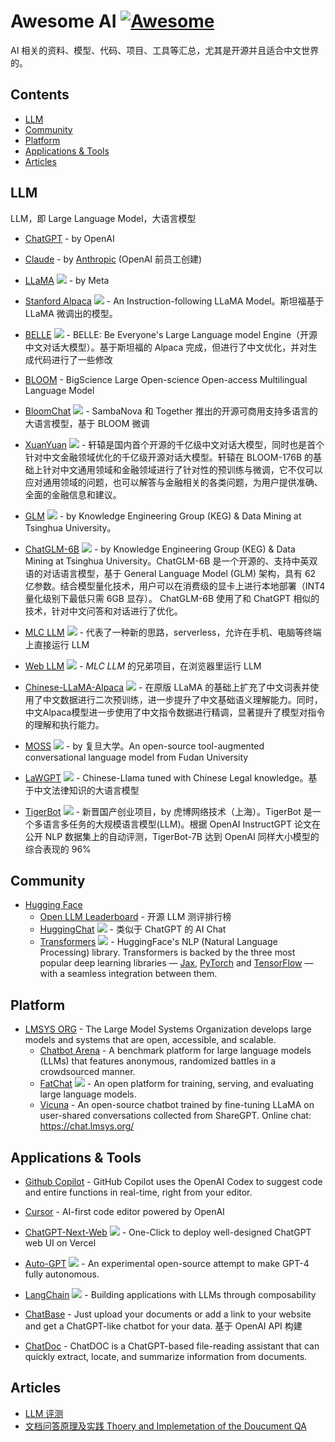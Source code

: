 <!--lint disable double-link-->
# Awesome AI [![Awesome](https://awesome.re/badge.svg)](https://awesome.re)

AI 相关的资料、模型、代码、项目、工具等汇总，尤其是开源并且适合中文世界的。

## Contents

- [LLM](#llm)
- [Community](#community)
- [Platform](#platform)
- [Applications & Tools](#applications--tools)
- [Articles](#articles)

## LLM

LLM，即 Large Language Model，大语言模型

- [ChatGPT](https://chat.openai.com/) - by OpenAI

- [Claude](https://www.anthropic.com/product) - by [Anthropic](https://www.anthropic.com/) (OpenAI 前员工创建)

- [LLaMA](https://github.com/facebookresearch/llama) ![](https://shields.io/github/stars/facebookresearch/llama?style=social) - by Meta

- [Stanford Alpaca](https://github.com/tatsu-lab/stanford_alpaca) ![](https://shields.io/github/stars/tatsu-lab/stanford_alpaca?style=social) - An Instruction-following LLaMA Model。斯坦福基于 LLaMA 微调出的模型。

- [BELLE](https://github.com/LianjiaTech/BELLE) ![](https://shields.io/github/stars/LianjiaTech/BELLE?style=social) - BELLE: Be Everyone's Large Language model Engine（开源中文对话大模型）。基于斯坦福的 Alpaca 完成，但进行了中文优化，并对生成代码进行了一些修改

- [BLOOM](https://huggingface.co/bigscience/bloom) - BigScience Large Open-science Open-access Multilingual Language Model

- [BloomChat](https://github.com/sambanova/bloomchat) ![](https://shields.io/github/stars/sambanova/bloomchat?style=social) - SambaNova 和 Together 推出的开源可商用支持多语言的大语言模型，基于 BLOOM 微调

- [XuanYuan](https://github.com/Duxiaoman-DI/XuanYuan) ![](https://shields.io/github/stars/Duxiaoman-DI/XuanYuan?style=social) - 轩辕是国内首个开源的千亿级中文对话大模型，同时也是首个针对中文金融领域优化的千亿级开源对话大模型。轩辕在 BLOOM-176B 的基础上针对中文通用领域和金融领域进行了针对性的预训练与微调，它不仅可以应对通用领域的问题，也可以解答与金融相关的各类问题，为用户提供准确、全面的金融信息和建议。

- [GLM](https://github.com/THUDM/GLM) ![](https://shields.io/github/stars/THUDM/GLM?style=social) - by Knowledge Engineering Group (KEG) & Data Mining at Tsinghua University。

- [ChatGLM-6B](https://github.com/THUDM/ChatGLM-6B) ![](https://shields.io/github/stars/THUDM/ChatGLM-6B?style=social) - by Knowledge Engineering Group (KEG) & Data Mining at Tsinghua University。ChatGLM-6B 是一个开源的、支持中英双语的对话语言模型，基于 General Language Model (GLM) 架构，具有 62 亿参数。结合模型量化技术，用户可以在消费级的显卡上进行本地部署（INT4 量化级别下最低只需 6GB 显存）。 ChatGLM-6B 使用了和 ChatGPT 相似的技术，针对中文问答和对话进行了优化。

- [MLC LLM](https://github.com/mlc-ai/mlc-llm) ![](https://shields.io/github/stars/mlc-ai/mlc-llm?style=social) - 代表了一种新的思路，serverless，允许在手机、电脑等终端上直接运行 LLM
- [Web LLM](https://github.com/mlc-ai/web-llm) ![](https://shields.io/github/stars/mlc-ai/web-llm?style=social) - *MLC LLM* 的兄弟项目，在浏览器里运行 LLM

- [Chinese-LLaMA-Alpaca](https://github.com/ymcui/Chinese-LLaMA-Alpaca) ![](https://shields.io/github/stars/ymcui/Chinese-LLaMA-Alpaca?style=social) - 在原版 LLaMA 的基础上扩充了中文词表并使用了中文数据进行二次预训练，进一步提升了中文基础语义理解能力。同时，中文Alpaca模型进一步使用了中文指令数据进行精调，显著提升了模型对指令的理解和执行能力。

- [MOSS](https://github.com/OpenLMLab/MOSS) ![](https://shields.io/github/stars/OpenLMLab/MOSS?style=social) - by 复旦大学。An open-source tool-augmented conversational language model from Fudan University

- [LaWGPT](https://github.com/pengxiao-song/LaWGPT) ![](https://shields.io/github/stars/pengxiao-song/LaWGPT?style=social) - Chinese-Llama tuned with Chinese Legal knowledge。基于中文法律知识的大语言模型

- [TigerBot](https://github.com/TigerResearch/TigerBot) ![](https://shields.io/github/stars/TigerResearch/TigerBot?style=social) - 新晋国产创业项目，by 虎博网络技术（上海）。TigerBot 是一个多语言多任务的大规模语言模型(LLM)。根据 OpenAI InstructGPT 论文在公开 NLP 数据集上的自动评测，TigerBot-7B 达到 OpenAI 同样大小模型的综合表现的 96%

## Community

- [Hugging Face](https://huggingface.co/)
  - [Open LLM Leaderboard](https://huggingface.co/spaces/HuggingFaceH4/open_llm_leaderboard) - 开源 LLM 测评排行榜
  - [HuggingChat](https://huggingface.co/chat) ![](https://shields.io/github/stars/huggingface/chat-ui?style=social) - 类似于 ChatGPT 的 AI Chat
  - [Transformers](https://github.com/huggingface/transformers) ![](https://shields.io/github/stars/huggingface/transformers?style=social) - HuggingFace's NLP (Natural Language Processing) library. Transformers is backed by the three most popular deep learning libraries — [Jax](https://jax.readthedocs.io/en/latest/), [PyTorch](https://pytorch.org/) and [TensorFlow](https://www.tensorflow.org/) — with a seamless integration between them.

## Platform

- [LMSYS ORG](https://lmsys.org/) - The Large Model Systems Organization develops large models and systems that are open, accessible, and scalable.
  - [Chatbot Arena](https://lmsys.org/blog/2023-05-03-arena/) - A benchmark platform for large language models (LLMs) that features anonymous, randomized battles in a crowdsourced manner.
  - [FatChat](https://github.com/lm-sys/FastChat) ![](https://shields.io/github/stars/lm-sys/FastChat?style=social) - An open platform for training, serving, and evaluating large language models.
  - [Vicuna](https://lmsys.org/blog/2023-03-30-vicuna/) - An open-source chatbot trained by fine-tuning LLaMA on user-shared conversations collected from ShareGPT. Online chat: https://chat.lmsys.org/

## Applications & Tools

- [Github Copilot](https://github.com/features/copilot) - GitHub Copilot uses the OpenAI Codex to suggest code and entire functions in real-time, right from your editor.

- [Cursor](https://www.cursor.so) - AI-first code editor powered by OpenAI

- [ChatGPT-Next-Web](https://github.com/Yidadaa/ChatGPT-Next-Web) ![](https://shields.io/github/stars/Yidadaa/ChatGPT-Next-Web?style=social) - One-Click to deploy well-designed ChatGPT web UI on Vercel

- [Auto-GPT](https://github.com/Significant-Gravitas/Auto-GPT) ![](https://shields.io/github/stars/Significant-Gravitas/Auto-GPT?style=social) - An experimental open-source attempt to make GPT-4 fully autonomous.

- [LangChain](https://github.com/hwchase17/langchain) ![](https://shields.io/github/stars/hwchase17/langchain?style=social) - Building applications with LLMs through composability 

- [ChatBase](https://www.chatbase.co/) - Just upload your documents or add a link to your website and get a ChatGPT-like chatbot for your data. 基于 OpenAI API 构建

- [ChatDoc](https://chatdoc.com/) - ChatDOC is a ChatGPT-based file-reading assistant that can quickly extract, locate, and summarize information from documents.

## Articles

- [LLM 评测](https://wqw547243068.github.io/llm_eva)
- [文档问答原理及实践 Thoery and Implemetation of the Doucument QA](https://wqw547243068.github.io/doc-chat)